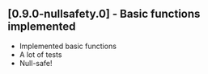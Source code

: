 <!-- @format -->

## [0.9.0-nullsafety.0] - Basic functions implemented

- Implemented basic functions
- A lot of tests
- Null-safe!
